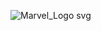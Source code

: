 
![Marvel_Logo svg](https://user-images.githubusercontent.com/60984009/179862850-3fb22959-277f-45c6-aa20-5068edb8ca54.png)
